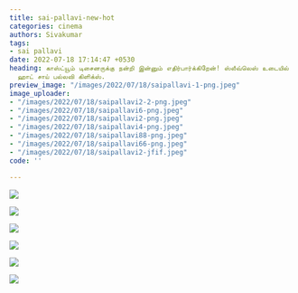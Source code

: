 ```yaml
---
title: sai-pallavi-new-hot
categories: cinema
authors: Sivakumar
tags:
- sai pallavi
date: 2022-07-18 17:14:47 +0530
heading: காஸ்ட்யூம் டிசைனருக்கு நன்றி இன்னும் எதிர்பார்க்கிறேன்! ஸ்லீவ்லெஸ் உடையில்
  ஹாட் சாய் பல்லவி கிளிக்ஸ்.
preview_image: "/images/2022/07/18/saipallavi-1-png.jpeg"
image_uploader:
- "/images/2022/07/18/saipallavi2-2-png.jpeg"
- "/images/2022/07/18/saipallavi6-png.jpeg"
- "/images/2022/07/18/saipallavi2-png.jpeg"
- "/images/2022/07/18/saipallavi4-png.jpeg"
- "/images/2022/07/18/saipallavi88-png.jpeg"
- "/images/2022/07/18/saipallavi66-png.jpeg"
- "/images/2022/07/18/saipallavi2-jfif.jpeg"
code: ''

---
```

![](/images/2022/07/18/saipallavi2-2-png.jpeg)

![](/images/2022/07/18/saipallavi6-png.jpeg)

![](/images/2022/07/18/saipallavi2-png.jpeg)

![](/images/2022/07/18/saipallavi4-png.jpeg)

![](/images/2022/07/18/saipallavi88-png.jpeg)

![](/images/2022/07/18/saipallavi66-png.jpeg)
